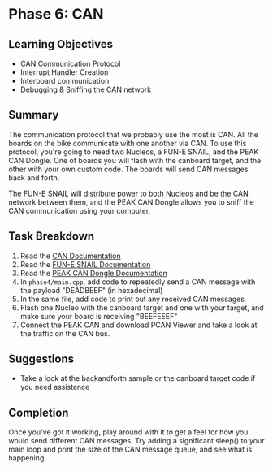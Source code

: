 # Phase 6: CAN

## Learning Objectives
- CAN Communication Protocol
- Interrupt Handler Creation
- Interboard communication
- Debugging & Sniffing the CAN network

## Summary
The communication protocol that we probably use the most is CAN. All the boards on the bike
communicate with one another via CAN. To use this protocol, you're going to need two Nucleos,
a FUN-E SNAIL, and the PEAK CAN Dongle. One of boards you will flash with the canboard target,
and the other with your own custom code. The boards will send CAN messages back and forth.

The FUN-E SNAIL will distribute power to both Nucleos and be the CAN network between them, and the PEAK CAN Dongle
allows you to sniff the CAN communication using your computer.

## Task Breakdown
1. Read the [CAN Documentation](https://sites.google.com/g.rit.edu/evt-home-page/firmware-team/communication-protocols/controller-area-network-can?authuser=0)
2. Read the [FUN-E SNAIL Documentation](https://sites.google.com/g.rit.edu/evt-home-page/firmware-team/device-documentation/fun-e-snail?authuser=0)
3. Read the [PEAK CAN Dongle Documentation](https://sites.google.com/g.rit.edu/evt-home-page/firmware-team/device-documentation/peak-can-dongle?authuser=0)
4. In `phase4/main.cpp`, add code to repeatedly send a CAN message with the payload "DEADBEEF" (in hexadecimal)
5. In the same file, add code to print out any received CAN messages
6. Flash one Nucleo with the canboard target and one with your target, and make sure your board is receiving "BEEFEEEF"
7. Connect the PEAK CAN and download PCAN Viewer and take a look at the traffic on the CAN bus.

## Suggestions
- Take a look at the backandforth sample or the canboard target code if you need assistance

## Completion
Once you've got it working, play around with it to get a feel for how you would send different CAN messages. 
Try adding a significant sleep() to your main loop and print the size of the CAN message queue, and see what is happening.